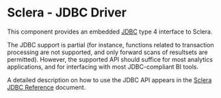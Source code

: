# Sclera - JDBC Driver

This component provides an embedded [JDBC](http://en.wikipedia.org/wiki/Java_Database_Connectivity) type 4 interface to Sclera.

The JDBC support is partial (for instance, functions related to transaction processing are not supported, and only forward scans of resultsets are permitted). However, the supported API should suffice for most analytics applications, and for interfacing with most JDBC-compliant BI tools.

A detailed description on how to use the JDBC API appears in the [Sclera JDBC Reference](https://www.scleradb.com/docs/interface/jdbc/) document.
